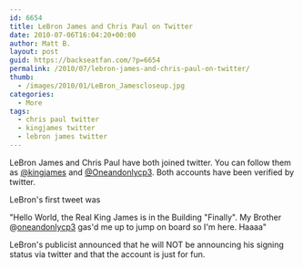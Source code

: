 ```yaml
---
id: 6654
title: LeBron James and Chris Paul on Twitter
date: 2010-07-06T16:04:20+00:00
author: Matt B.
layout: post
guid: https://backseatfan.com/?p=6654
permalink: /2010/07/lebron-james-and-chris-paul-on-twitter/
thumb:
  - /images/2010/01/LeBron_Jamescloseup.jpg
categories:
  - More
tags:
  - chris paul twitter
  - kingjames twitter
  - lebron james twitter
---
```


<div class="entry">
  <p>
    LeBron James and Chris Paul have both joined twitter. You can follow them as <a href="https://twitter.com/kingjames">@kingjames</a> and <a href="https://twitter.com/oneandonlycp3">@Oneandonlycp3</a>. Both accounts have been verified by twitter.
  </p>

  <p>
    LeBron's first tweet was
  </p>

  <p>
    "Hello World, the Real King James is in the Building "Finally". My Brother @<a rel="nofollow" href="https://twitter.com/oneandonlycp3">oneandonlycp3</a> gas'd me up to jump on board so I'm here. Haaaa"
  </p>

  <p>
    LeBron's publicist announced that he will NOT be announcing his signing status via twitter and that the account is just for fun.
  </p>
</div>
